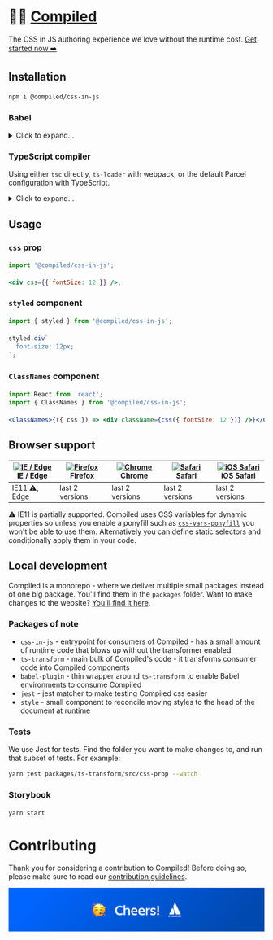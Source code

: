 # 👷‍♀ ‍[Compiled](https://compiledcssinjs.com/)

The CSS in JS authoring experience we love without the runtime cost.
[Get started now ➡️](https://compiledcssinjs.com/docs)

## Installation

```bash
npm i @compiled/css-in-js
```

### Babel

<details>
  <summary>Click to expand...</summary>

```
npm i @compiled/babel-plugin-css-in-js
```

Then add the plugin to your [Babel config](https://babeljs.io/docs/en/config-files):

```
{
  "plugins": ["@compiled/babel-plugin-css-in-js"]
}
```

</details>

### TypeScript compiler

Using either `tsc` directly,
`ts-loader` with webpack,
or the default Parcel configuration with TypeScript.

<details>
  <summary>Click to expand...</summary>

We use TypeScript transformers to control the transformation -
strong suggestion to [read the handbook](https://github.com/madou/typescript-transformer-handbook) for getting started with them.

```sh
npm i @compiled/ts-transform-css-in-js
npm i ttypescript
```

> **Why do I need `ttypescript`?**
>
> Good question!
> Unfortunately TypeScript doesn't come with support out-of-the-box to add transformers.
> `ttypescript` enables you to do just that -
> it has a peer dependency on TypeScript so you can use whatever version you want.
> Read about [consuming transformers here](https://github.com/madou/typescript-transformer-handbook/blob/master/translations/en/transformer-handbook.md#consuming-transformers).

Next add the transformer to your `tsconfig.json` plugins:

```diff
{
  "compilerOptions": {
+    "plugins": [{ "transform": "@compiled/ts-transform-css-in-js" }]
  }
}
```

Then it's just a matter of modifying what you're using to compile your code.

#### TypeScript CLI

Using `tsc` directly?
Just switch it out for `ttsc` -
the `ttypescript` equivalent.

```diff
-tsc
+ttsc
```

#### Webpack

Using Webpack?
Add `ttypescript` as the compiler.

```diff
{
  loader: require.resolve('ts-loader'),
  options: {
+    compiler: 'ttypescript',
  },
},
```

#### Parcel

Using Parcel?
Just install the `ttypescript` plugin and we're done!

```sh
npm i parcel-plugin-ttypescript --save-dev
```

</details>

## Usage

### `css` prop

```jsx
import '@compiled/css-in-js';

<div css={{ fontSize: 12 }} />;
```

### `styled` component

```jsx
import { styled } from '@compiled/css-in-js';

styled.div`
  font-size: 12px;
`;
```

### `ClassNames` component

```jsx
import React from 'react';
import { ClassNames } from '@compiled/css-in-js';

<ClassNames>{({ css }) => <div className={css({ fontSize: 12 })} />}</ClassNames>;
```

## Browser support

| [<img src="https://raw.githubusercontent.com/alrra/browser-logos/master/src/edge/edge_48x48.png" alt="IE / Edge" width="24px" height="24px" />](http://godban.github.io/browsers-support-badges/)<br/>IE / Edge | [<img src="https://raw.githubusercontent.com/alrra/browser-logos/master/src/firefox/firefox_48x48.png" alt="Firefox" width="24px" height="24px" />](http://godban.github.io/browsers-support-badges/)<br/>Firefox | [<img src="https://raw.githubusercontent.com/alrra/browser-logos/master/src/chrome/chrome_48x48.png" alt="Chrome" width="24px" height="24px" />](http://godban.github.io/browsers-support-badges/)<br/>Chrome | [<img src="https://raw.githubusercontent.com/alrra/browser-logos/master/src/safari/safari_48x48.png" alt="Safari" width="24px" height="24px" />](http://godban.github.io/browsers-support-badges/)<br/>Safari | [<img src="https://raw.githubusercontent.com/alrra/browser-logos/master/src/safari-ios/safari-ios_48x48.png" alt="iOS Safari" width="24px" height="24px" />](http://godban.github.io/browsers-support-badges/)<br/>iOS Safari |
| --------------------------------------------------------------------------------------------------------------------------------------------------------------------------------------------------------------- | ----------------------------------------------------------------------------------------------------------------------------------------------------------------------------------------------------------------- | ------------------------------------------------------------------------------------------------------------------------------------------------------------------------------------------------------------- | ------------------------------------------------------------------------------------------------------------------------------------------------------------------------------------------------------------- | ----------------------------------------------------------------------------------------------------------------------------------------------------------------------------------------------------------------------------- |
| IE11 ⚠️, Edge                                                                                                                                                                                                   | last 2 versions                                                                                                                                                                                                   | last 2 versions                                                                                                                                                                                               | last 2 versions                                                                                                                                                                                               | last 2 versions                                                                                                                                                                                                               |

⚠️ IE11 is partially supported.
Compiled uses CSS variables for dynamic properties so unless you enable a ponyfill such as [`css-vars-ponyfill`](https://github.com/jhildenbiddle/css-vars-ponyfill) you won't be able to use them.
Alternatively you can define static selectors and conditionally apply them in your code.

## Local development

Compiled is a monorepo - where we deliver multiple small packages instead of one big package.
You'll find them in the `packages` folder.
Want to make changes to the website?
[You'll find it here](https://github.com/compiled/website).

### Packages of note

- `css-in-js` - entrypoint for consumers of Compiled - has a small amount of runtime code that blows up without the transformer enabled
- `ts-transform` - main bulk of Compiled's code - it transforms consumer code into Compiled components
- `babel-plugin` - thin wrapper around `ts-transform` to enable Babel environments to consume Compiled
- `jest` - jest matcher to make testing Compiled css easier
- `style` - small component to reconcile moving styles to the head of the document at runtime

### Tests

We use Jest for tests.
Find the folder you want to make changes to,
and run that subset of tests.
For example:

```bash
yarn test packages/ts-transform/src/css-prop --watch
```

### Storybook

```bash
yarn start
```

# Contributing

Thank you for considering a contribution to Compiled!
Before doing so,
please make sure to read our [contribution guidelines](/CONTRIBUTING.md).

[![Atlassian](https://raw.githubusercontent.com/atlassian-internal/oss-assets/master/banner-cheers-light.png)](https://atlassian.com)

